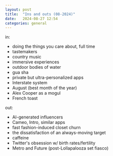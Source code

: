 ```yaml
---
layout: post
title:  "Ins and outs (08-2024)"
date:   2024-08-27 12:54
categories: general
---
```


in:
- doing the things you care about, full time
- tastemakers
- country music
- immersive experiences
- outdoor bodies of water
- gua sha
- private but ultra-personalized apps
- Interstate system
- August (best month of the year)
- Alex Cooper as a mogul
- French toast

out:
- AI-generated influencers
- Cameo, Intro, similar apps
- fast fashion-induced closet churn
- the dissatisfaction of an always-moving target
- caffeine
- Twitter's obsession w/ birth rates/fertility
- Metro and Future (post-Lollapalooza set fiasco)